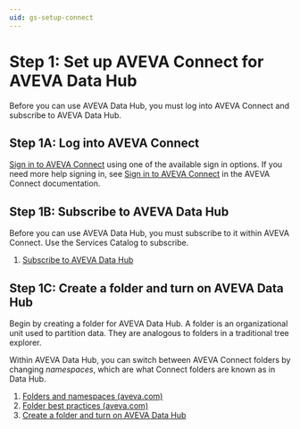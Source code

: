 ```yaml
---
uid: gs-setup-connect
---
```


# Step 1: Set up AVEVA Connect for AVEVA Data Hub

Before you can use AVEVA Data Hub, you must log into AVEVA Connect and subscribe to AVEVA Data Hub.

## Step 1A: Log into AVEVA Connect

[Sign in to AVEVA Connect](https://connect.aveva.com/) using one of the available sign in options. If you need more help signing in, see [Sign in to AVEVA Connect](https://docs.aveva.com/bundle/aveva-connect/page/885334.html) in the AVEVA Connect documentation.

## Step 1B: Subscribe to AVEVA Data Hub

Before you can use AVEVA Data Hub, you must subscribe to it within AVEVA Connect. Use the Services Catalog to subscribe.

1. [Subscribe to AVEVA Data Hub](https://docs.aveva.com/bundle/data-hub/page/overview/get-started/aveva-cnnxt/cnnxt-mgmt/subscribe-adh.html)

## Step 1C: Create a folder and turn on AVEVA Data Hub

Begin by creating a folder for AVEVA Data Hub. A folder is an organizational unit used to partition data. They are analogous to folders in a traditional tree explorer.

Within AVEVA Data Hub, you can switch between AVEVA Connect folders by changing _namespaces_, which are what Connect folders are known as in Data Hub.

1. [Folders and namespaces (aveva.com)](https://docs.aveva.com/bundle/data-hub/page/set-up/namespaces/namespaces-concept.html)
2. [Folder best practices (aveva.com)](https://docs.aveva.com/bundle/data-hub/page/set-up/namespaces/namespaces-best-practices.html)
3. [Create a folder and turn on AVEVA Data Hub](https://docs.aveva.com/bundle/data-hub/page/overview/get-started/aveva-cnnxt/cnnxt-mgmt/create-folder.html)
